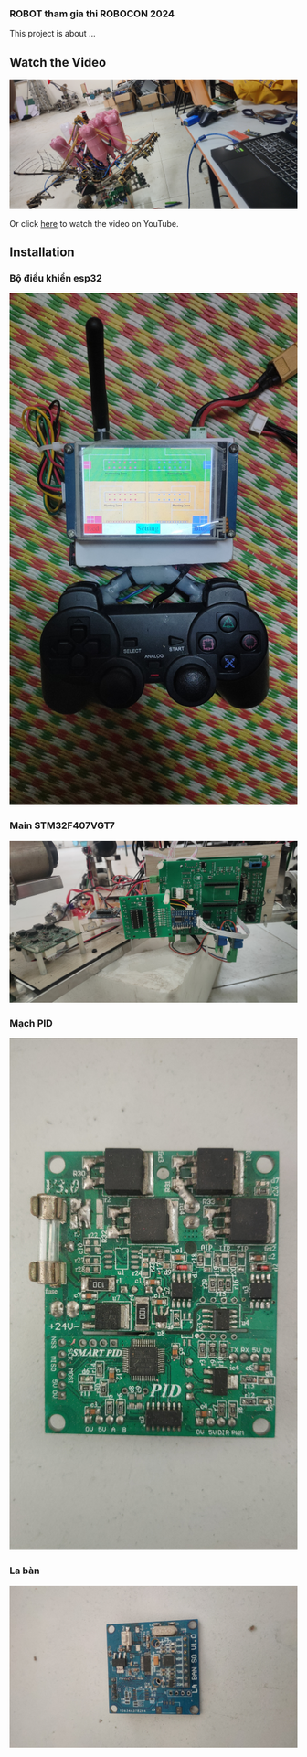 ### ROBOT tham gia thi ROBOCON 2024
This project is about ...
## Watch the Video

[![Watch the video](video/anh1.jpg)](https://www.youtube.com/shorts/hfrixisg_D0)

Or click [here](https://www.youtube.com/shorts/hfrixisg_D0) to watch the video on YouTube.

## Installation


### Bộ điều khiển esp32
![MAIN](video/taydieukhien1.jpg)
### Main STM32F407VGT7
![MAIN](video/mainchinh.jpg)
### Mạch PID 
![PID](video/pid.jpg)
### La bàn
![laban](video/laban.jpg)
